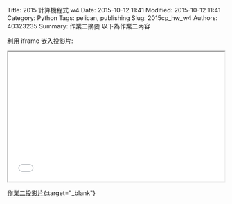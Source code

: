Title: 2015 計算機程式 w4
Date: 2015-10-12 11:41
Modified: 2015-10-12 11:41
Category: Python
Tags: pelican, publishing
Slug: 2015cp_hw_w4
Authors: 40323235
Summary: 作業二摘要
以下為作業二內容

利用 iframe 嵌入投影片:

<iframe src="simplest2.html" width="500" height="300"></iframe>

[作業二投影片](simplest2.html){:target="_blank"}
</br>



